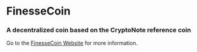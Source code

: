 

# FinesseCoin

### A decentralized coin based on the CryptoNote reference coin

Go to the [FinesseCoin Website](https://Finesse.coin) for more information.
